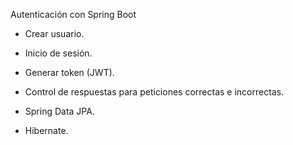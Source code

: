 Autenticación con Spring Boot

- Crear usuario.
- Inicio de sesión.
- Generar token (JWT).
- Control de respuestas para peticiones correctas e incorrectas.

- Spring Data JPA.
- Hibernate.